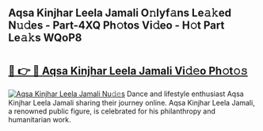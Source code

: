 ## Aqsa Kinjhar Leela Jamali O𝚗lyf𝚊ns Le𝚊𝚔ed N𝚞𝚍es - Part-4XQ Ph𝚘tos Vi𝚍eo - H𝚘t Part Le𝚊𝚔s WQoP8

# <h2><a href="http://hf0hgx3.feru.top/?c=Aqsa+Kinjhar+Leela+Jamali">🔗 👉 🔴 Aqsa Kinjhar Leela Jamali Vi𝚍𝚎o Ph𝚘t𝚘𝚜</a></h2>

[![Aqsa Kinjhar Leela Jamali Nu𝚍𝚎s](https://i.imgur.com/0TWrTi3.gif)](http://hf0hgx3.feru.top/?c=Aqsa+Kinjhar+Leela+Jamali)
Dance and lifestyle enthusiast Aqsa Kinjhar Leela Jamali sharing their journey online. Aqsa Kinjhar Leela Jamali, a renowned public figure, is celebrated for his philanthropy and humanitarian work. 
